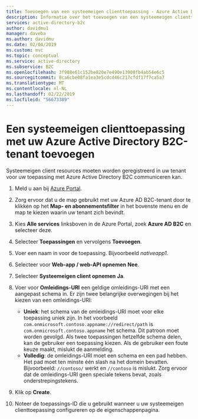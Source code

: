 ```yaml
---
title: Toevoegen van een systeemeigen clienttoepassing - Azure Active Directory B2C | Microsoft Docs
description: Informatie over het toevoegen van een systeemeigen clienttoepassing met uw Active Directory B2C-tenant.
services: active-directory-b2c
author: davidmu1
manager: daveba
ms.author: davidmu
ms.date: 02/04/2019
ms.custom: mvc
ms.topic: conceptual
ms.service: active-directory
ms.subservice: B2C
ms.openlocfilehash: 3f988e61c152be820e7e490e13908fb4ab54e6c5
ms.sourcegitcommit: 8ca6cbe08fa1ea3e5cdcd46c217cfdf17f7ca5a7
ms.translationtype: MT
ms.contentlocale: nl-NL
ms.lasthandoff: 02/22/2019
ms.locfileid: "56673389"
---
```

# <a name="add-a-native-client-application-to-your-azure-active-directory-b2c-tenant"></a>Een systeemeigen clienttoepassing met uw Azure Active Directory B2C-tenant toevoegen

Systeemeigen client resources moeten worden geregistreerd in uw tenant voor uw toepassing met Azure Active Directory B2C communiceren kan.

1. Meld u aan bij [Azure Portal](https://portal.azure.com).
2. Zorg ervoor dat u de map gebruikt met uw Azure AD B2C-tenant door te klikken op het **Map- en abonnementsfilter** in het bovenste menu en de map te kiezen waarin uw tenant zich bevindt.
3. Kies **Alle services** linksboven in de Azure Portal, zoek **Azure AD B2C** en selecteer deze.
1. Selecteer **Toepassingen** en vervolgens **Toevoegen**.
2. Voer een naam in voor de toepassing. Bijvoorbeeld *nativeapp1*.
3. Selecteer voor **Web-app / web-API opnemen** **Nee**.
4. Selecteer **Systeemeigen client opnemen** **Ja**.
5. Voer voor **Omleidings-URI** een geldige omleidings-URI met een aangepast schema in. Er zijn twee belangrijke overwegingen bij het kiezen van een omleidings-URI:

    - **Uniek**: het schema van de omleidings-URI moet voor elke toepassing uniek zijn. In het voorbeeld `com.onmicrosoft.contoso.appname://redirect/path` is `com.onmicrosoft.contoso.appname` het schema. Dit patroon moet worden gevolgd. Als twee toepassingen hetzelfde schema delen, kan de gebruiker een toepassing kiezen. Als de gebruiker een foute keuze maakt, mislukt de aanmelding.
    - **Volledig**: de omleidings-URI moet een schema en een pad hebben. Het pad moet ten minste één slash na het domein bevatten. Bijvoorbeeld: `//contoso/` werkt en `//contoso` is mislukt. Zorg ervoor dat de omleidings-URI geen speciale tekens bevat, zoals onderstrepingstekens.

6. Klik op **Create**.
7. Noteer de toepassings-ID die u gebruikt wanneer u uw systeemeigen clienttoepassing configureren op de eigenschappenpagina.

